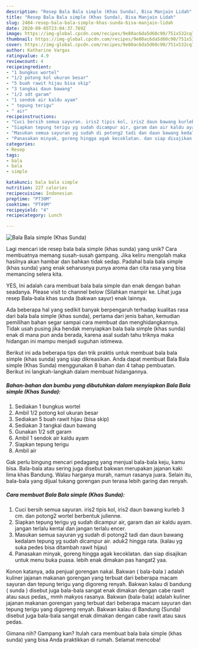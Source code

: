 ```yaml
---
description: "Resep Bala Bala simple (Khas Sunda), Bisa Manjain Lidah"
title: "Resep Bala Bala simple (Khas Sunda), Bisa Manjain Lidah"
slug: 2404-resep-bala-bala-simple-khas-sunda-bisa-manjain-lidah
date: 2020-09-05T23:04:37.769Z
image: https://img-global.cpcdn.com/recipes/9e80ac6da5d60c90/751x532cq70/bala-bala-simple-khas-sunda-foto-resep-utama.jpg
thumbnail: https://img-global.cpcdn.com/recipes/9e80ac6da5d60c90/751x532cq70/bala-bala-simple-khas-sunda-foto-resep-utama.jpg
cover: https://img-global.cpcdn.com/recipes/9e80ac6da5d60c90/751x532cq70/bala-bala-simple-khas-sunda-foto-resep-utama.jpg
author: Katharine Vargas
ratingvalue: 4.9
reviewcount: 4
recipeingredient:
- "1 bungkus wortel"
- "1/2 potong kol ukuran besar"
- "5 buah rawit hijau bisa skip"
- "3 tangkai daun bawang"
- "1/2 sdt garam"
- "1 sendok air kaldu ayam"
- " tepung terigu"
- " air"
recipeinstructions:
- "Cuci bersih semua sayuran. iris2 tipis kol, iris2 daun bawang kurleb 3 cm. dan potong2 wortel berbentuk julienne."
- "Siapkan tepung terigu yg sudah dicampur air, garam dan air kaldu ayam. jangan terlalu kental dan jangan terlalu encer."
- "Masukan semua sayuran yg sudah di potong2 tadi dan daun bawang kedalam tepung yg sudah dicampur air. aduk2 hingga rata. (kalau yg suka pedes bisa ditambah rawit hijau)"
- "Panasakan minyak, goreng hingga agak kecoklatan. dan siap disajikan untuk menu buka puasa. lebih enak dimakan pas hangat2 yaa."
categories:
- Resep
tags:
- bala
- bala
- simple

katakunci: bala bala simple 
nutrition: 227 calories
recipecuisine: Indonesian
preptime: "PT30M"
cooktime: "PT49M"
recipeyield: "4"
recipecategory: Lunch

---
```



![Bala Bala simple (Khas Sunda)](https://img-global.cpcdn.com/recipes/9e80ac6da5d60c90/751x532cq70/bala-bala-simple-khas-sunda-foto-resep-utama.jpg)

Lagi mencari ide resep bala bala simple (khas sunda) yang unik? Cara membuatnya memang susah-susah gampang. Jika keliru mengolah maka hasilnya akan hambar dan bahkan tidak sedap. Padahal bala bala simple (khas sunda) yang enak seharusnya punya aroma dan cita rasa yang bisa memancing selera kita.

YES, Ini adalah cara membuat bala bala simple dan enak dengan bahan seadanya. Please visit to channel below (Silahkan mampir ke. Lihat juga resep Bala-bala khas sunda (bakwan sayur) enak lainnya.

Ada beberapa hal yang sedikit banyak berpengaruh terhadap kualitas rasa dari bala bala simple (khas sunda), pertama dari jenis bahan, kemudian pemilihan bahan segar sampai cara membuat dan menghidangkannya. Tidak usah pusing jika hendak menyiapkan bala bala simple (khas sunda) enak di mana pun anda berada, karena asal sudah tahu triknya maka hidangan ini mampu menjadi suguhan istimewa.


Berikut ini ada beberapa tips dan trik praktis untuk membuat bala bala simple (khas sunda) yang siap dikreasikan. Anda dapat membuat Bala Bala simple (Khas Sunda) menggunakan 8 bahan dan 4 tahap pembuatan. Berikut ini langkah-langkah dalam membuat hidangannya.

<!--inarticleads1-->

##### Bahan-bahan dan bumbu yang dibutuhkan dalam menyiapkan Bala Bala simple (Khas Sunda):

1. Sediakan 1 bungkus wortel
1. Ambil 1/2 potong kol ukuran besar
1. Sediakan 5 buah rawit hijau (bisa skip)
1. Sediakan 3 tangkai daun bawang
1. Gunakan 1/2 sdt garam
1. Ambil 1 sendok air kaldu ayam
1. Siapkan  tepung terigu
1. Ambil  air


Gak perlu bingung mencari pedagang yang menjual bala-bala keju, kamu bisa. Bala-bala atau sering juga disebut bakwan merupakan jajanan kaki lima khas Bandung. Walau harganya murah, namun rasanya juara. Selain itu, bala-bala yang dijual tukang gorengan pun terasa lebih garing dan renyah. 

<!--inarticleads2-->

##### Cara membuat Bala Bala simple (Khas Sunda):

1. Cuci bersih semua sayuran. iris2 tipis kol, iris2 daun bawang kurleb 3 cm. dan potong2 wortel berbentuk julienne.
1. Siapkan tepung terigu yg sudah dicampur air, garam dan air kaldu ayam. jangan terlalu kental dan jangan terlalu encer.
1. Masukan semua sayuran yg sudah di potong2 tadi dan daun bawang kedalam tepung yg sudah dicampur air. aduk2 hingga rata. (kalau yg suka pedes bisa ditambah rawit hijau)
1. Panasakan minyak, goreng hingga agak kecoklatan. dan siap disajikan untuk menu buka puasa. lebih enak dimakan pas hangat2 yaa.


Konon katanya, ada penjual gorengan nakal. Bakwan ( bala-bala ) adalah kuliner jajanan makanan gorengan yang terbuat dari beberapa macam sayuran dan tepung terigu yang digoreng renyah. Bakwan kalau di bandung ( sunda ) disebut juga bala-bala sangat enak dimakan dengan cabe rawit atau saus pedas,, mmh makyos rasanya. Bakwan (bala-bala) adalah kuliner jajanan makanan gorengan yang terbuat dari beberapa macam sayuran dan tepung terigu yang digoreng renyah. Bakwan kalau di Bandung (Sunda) disebut juga bala-bala sangat enak dimakan dengan cabe rawit atau saus pedas. 

Gimana nih? Gampang kan? Itulah cara membuat bala bala simple (khas sunda) yang bisa Anda praktikkan di rumah. Selamat mencoba!

